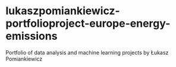 # lukaszpomiankiewicz-portfolioproject-europe-energy-emissions
Portfolio of data analysis and machine learning projects by Łukasz Pomiankiewicz
